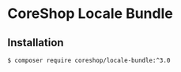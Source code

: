 # CoreShop Locale Bundle

## Installation
```bash
$ composer require coreshop/locale-bundle:^3.0
```
